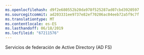 ```yaml
---
ms.openlocfilehash: d9f2e680552b20da978f525287ad07cbd3920597
ms.sourcegitcommit: ad203331ee9737e82ef70206ac04eeb72a5f9c7f
ms.translationtype: MT
ms.contentlocale: es-ES
ms.lasthandoff: 06/18/2019
ms.locfileid: "67211576"
---
```

Servicios de federación de Active Directory (AD FS)
